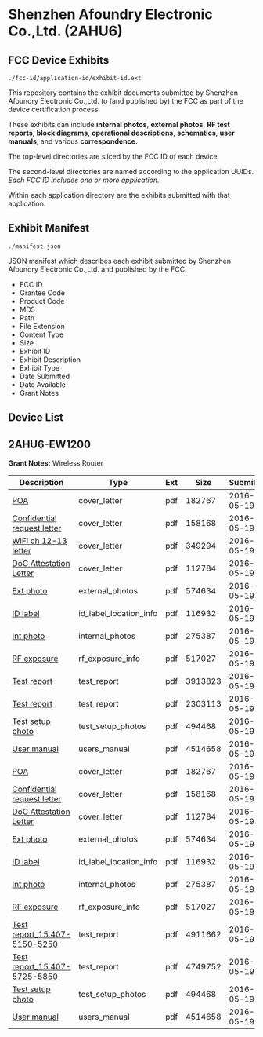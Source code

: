 # Shenzhen Afoundry Electronic Co.,Ltd. (2AHU6)
## FCC Device Exhibits

```
./fcc-id/application-id/exhibit-id.ext
```

This repository contains the exhibit documents submitted by Shenzhen Afoundry Electronic Co.,Ltd. to (and published by) the FCC as part of the device certification process.

These exhibits can include **internal photos**, **external photos**, **RF test reports**, **block diagrams**, **operational descriptions**, **schematics**, **user manuals**, and various **correspondence**.

The top-level directories are sliced by the FCC ID of each device.

The second-level directories are named according to the application UUIDs. *Each FCC ID includes one or more application.*

Within each application directory are the exhibits submitted with that application. 

## Exhibit Manifest

```
./manifest.json
```

JSON manifest which describes each exhibit submitted by Shenzhen Afoundry Electronic Co.,Ltd. and published by the FCC.

- FCC ID
- Grantee Code
- Product Code
- MD5
- Path
- File Extension
- Content Type
- Size
- Exhibit ID
- Exhibit Description
- Exhibit Type
- Date Submitted
- Date Available
- Grant Notes

## Device List
## 2AHU6-EW1200
**Grant Notes:** Wireless Router

| Description | Type | Ext | Size | Submitted | Available |
| ----------- | ---- | --- | ---- | --------- | --------- |
| [POA](2AHU6-EW1200/e549fd9d47c5f35f91df299338d49d26/2997326.pdf) | cover_letter | pdf | 182767 | 2016-05-19 | 2016-05-20 |
| [Confidential request letter](2AHU6-EW1200/e549fd9d47c5f35f91df299338d49d26/2997327.pdf) | cover_letter | pdf | 158168 | 2016-05-19 | 2016-05-20 |
| [WiFi ch 12-13 letter](2AHU6-EW1200/e549fd9d47c5f35f91df299338d49d26/2997342.pdf) | cover_letter | pdf | 349294 | 2016-05-19 | 2016-05-20 |
| [DoC Attestation Letter](2AHU6-EW1200/e549fd9d47c5f35f91df299338d49d26/2997328.pdf) | cover_letter | pdf | 112784 | 2016-05-19 | 2016-05-20 |
| [Ext photo](2AHU6-EW1200/e549fd9d47c5f35f91df299338d49d26/2997333.pdf) | external_photos | pdf | 574634 | 2016-05-19 | 2016-05-20 |
| [ID label](2AHU6-EW1200/e549fd9d47c5f35f91df299338d49d26/2997335.pdf) | id_label_location_info | pdf | 116932 | 2016-05-19 | 2016-05-20 |
| [Int photo](2AHU6-EW1200/e549fd9d47c5f35f91df299338d49d26/2997334.pdf) | internal_photos | pdf | 275387 | 2016-05-19 | 2016-05-20 |
| [RF exposure](2AHU6-EW1200/e549fd9d47c5f35f91df299338d49d26/2997331.pdf) | rf_exposure_info | pdf | 517027 | 2016-05-19 | 2016-05-20 |
| [Test report](2AHU6-EW1200/e549fd9d47c5f35f91df299338d49d26/2997344.pdf) | test_report | pdf | 3913823 | 2016-05-19 | 2016-05-20 |
| [Test report](2AHU6-EW1200/e549fd9d47c5f35f91df299338d49d26/2997345.pdf) | test_report | pdf | 2303113 | 2016-05-19 | 2016-05-20 |
| [Test setup photo](2AHU6-EW1200/e549fd9d47c5f35f91df299338d49d26/2997332.pdf) | test_setup_photos | pdf | 494468 | 2016-05-19 | 2016-05-20 |
| [User manual](2AHU6-EW1200/e549fd9d47c5f35f91df299338d49d26/2997336.pdf) | users_manual | pdf | 4514658 | 2016-05-19 | 2016-05-20 |
| [POA](2AHU6-EW1200/369fdb5409ab154365524fe08b047b81/2997326.pdf) | cover_letter | pdf | 182767 | 2016-05-19 | 2016-05-20 |
| [Confidential request letter](2AHU6-EW1200/369fdb5409ab154365524fe08b047b81/2997327.pdf) | cover_letter | pdf | 158168 | 2016-05-19 | 2016-05-20 |
| [DoC Attestation Letter](2AHU6-EW1200/369fdb5409ab154365524fe08b047b81/2997328.pdf) | cover_letter | pdf | 112784 | 2016-05-19 | 2016-05-20 |
| [Ext photo](2AHU6-EW1200/369fdb5409ab154365524fe08b047b81/2997333.pdf) | external_photos | pdf | 574634 | 2016-05-19 | 2016-05-20 |
| [ID label](2AHU6-EW1200/369fdb5409ab154365524fe08b047b81/2997335.pdf) | id_label_location_info | pdf | 116932 | 2016-05-19 | 2016-05-20 |
| [Int photo](2AHU6-EW1200/369fdb5409ab154365524fe08b047b81/2997334.pdf) | internal_photos | pdf | 275387 | 2016-05-19 | 2016-05-20 |
| [RF exposure](2AHU6-EW1200/369fdb5409ab154365524fe08b047b81/2997331.pdf) | rf_exposure_info | pdf | 517027 | 2016-05-19 | 2016-05-20 |
| [Test report_15.407-5150-5250](2AHU6-EW1200/369fdb5409ab154365524fe08b047b81/2997329.pdf) | test_report | pdf | 4911662 | 2016-05-19 | 2016-05-20 |
| [Test report_15.407-5725-5850](2AHU6-EW1200/369fdb5409ab154365524fe08b047b81/2997330.pdf) | test_report | pdf | 4749752 | 2016-05-19 | 2016-05-20 |
| [Test setup photo](2AHU6-EW1200/369fdb5409ab154365524fe08b047b81/2997332.pdf) | test_setup_photos | pdf | 494468 | 2016-05-19 | 2016-05-20 |
| [User manual](2AHU6-EW1200/369fdb5409ab154365524fe08b047b81/2997336.pdf) | users_manual | pdf | 4514658 | 2016-05-19 | 2016-05-20 |
